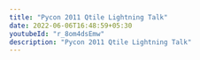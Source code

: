 ```yaml
---
title: "Pycon 2011 Qtile Lightning Talk"
date: 2022-06-06T16:48:59+05:30
youtubeId: "r_8om4dsEmw"
description: "Pycon 2011 Qtile Lightning Talk"
---
```

<!-- {{< youtube-embed "r_8om4dsEmw" "PyCon 2011 Qtile Lightning Talk Friday Afternoon by harrisonishable" >}}


{{< youtube-embed "lA-LBWfJbNQ" "Qtile - Getting Started And Setting Workspaces by DistroTube" >}}

{{< youtube-embed "V7PMxN4z82s" "Qtile + Catppuccin = Awesome? - Ricing Qtile" >}} -->